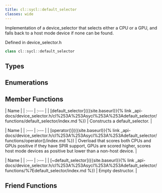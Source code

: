 ```yaml
---
title: cl::sycl::default_selector
classes: wide
---
```



Implementation of a device_selector that selects either a CPU or a GPU, and falls back to a host mode device if none can be found. 

Defined in device_selector.h

```cpp
class cl::sycl::default_selector
```

## Types

## Enumerations

## Member Functions

  | Name |
| :--- | :--- |
| [default\_selector]({{site.baseurl}}{% link _api-docs/device_selector.h/cl%253A%253Asycl%253A%253Adefault_selector/functions/default_selector/index.md %}) | Constructs a default_selector.  |

  | Name |
| :--- | :--- |
| [operator()]({{site.baseurl}}{% link _api-docs/device_selector.h/cl%253A%253Asycl%253A%253Adefault_selector/functions/operator()/index.md %}) | Overload that scores both CPUs and GPUs positive if they have SPIR support, GPUs are scored higher, scores host mode devices as positive but lower than a non-host device.  |

  | Name |
| :--- | :--- |
| [~default\_selector]({{site.baseurl}}{% link _api-docs/device_selector.h/cl%253A%253Asycl%253A%253Adefault_selector/functions/%7Edefault_selector/index.md %}) | Empty destructor.  |


## Friend Functions

